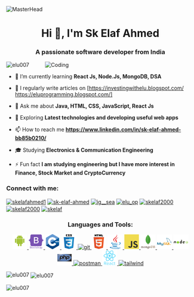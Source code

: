 ![MasterHead](https://img.freepik.com/free-vector/coding-system-banner_87720-2994.jpg?w=2000)
<h1 align="center">Hi 👋, I'm Sk Elaf Ahmed</h1>
<h3 align="center">A passionate software developer from India</h3>
<img align="right" alt="Coding" width="400" src="https://codersboot.com/wp-content/uploads/2022/01/39998-web-development.gif">

<p align="left"> <img src="https://komarev.com/ghpvc/?username=elu007&label=Profile%20views&color=0e75b6&style=flat" alt="elu007" /> </p>



- 🌱 I’m currently learning **React Js, Node.Js, MongoDB, DSA**

- 📝 I regularly write articles on [https://investingwithelu.blogspot.com/ https://eluprogramming.blogspot.com/]

- 💬 Ask me about **Java, HTML, CSS, JavaScript, React Js**

- 🤔 Exploring **Latest technologies and developing useful web apps**

- 📫 How to reach me **https://www.linkedin.com/in/sk-elaf-ahmed-bb85b0210/**

- 🎓 Studying **Electronics & Communication Engineering**

- ⚡ Fun fact **I am studying engineering but I have more interest in Finance, Stock Market and CryptoCurrency**



<h3 align="left">Connect with me:</h3>
<p align="left">
<a href="https://twitter.com/skelafahmed1" target="blank"><img align="center" src="https://raw.githubusercontent.com/rahuldkjain/github-profile-readme-generator/master/src/images/icons/Social/twitter.svg" alt="skelafahmed1" height="30" width="40" /></a>
<a href="https://linkedin.com/in/sk-elaf-ahmed" target="blank"><img align="center" src="https://raw.githubusercontent.com/rahuldkjain/github-profile-readme-generator/master/src/images/icons/Social/linked-in-alt.svg" alt="sk-elaf-ahmed" height="30" width="40" /></a>
<a href="https://instagram.com/ig__sea" target="blank"><img align="center" src="https://raw.githubusercontent.com/rahuldkjain/github-profile-readme-generator/master/src/images/icons/Social/instagram.svg" alt="ig__sea" height="30" width="40" /></a>
<a href="https://www.codechef.com/users/elu_op" target="blank"><img align="center" src="https://cdn.jsdelivr.net/npm/simple-icons@3.1.0/icons/codechef.svg" alt="elu_op" height="30" width="40" /></a>
<a href="https://www.hackerrank.com/skelaf2000" target="blank"><img align="center" src="https://raw.githubusercontent.com/rahuldkjain/github-profile-readme-generator/master/src/images/icons/Social/hackerrank.svg" alt="skelaf2000" height="30" width="40" /></a>
<a href="https://www.leetcode.com/skelaf2000" target="blank"><img align="center" src="https://raw.githubusercontent.com/rahuldkjain/github-profile-readme-generator/master/src/images/icons/Social/leet-code.svg" alt="skelaf2000" height="30" width="40" /></a>
<a href="https://auth.geeksforgeeks.org/user/skelaf" target="blank"><img align="center" src="https://raw.githubusercontent.com/rahuldkjain/github-profile-readme-generator/master/src/images/icons/Social/geeks-for-geeks.svg" alt="skelaf" height="30" width="40" /></a>
</p>

<h3 align="center">Languages and Tools:</h3>
<p align="center"> <a href="https://developer.android.com" target="_blank" rel="noreferrer"> <img src="https://raw.githubusercontent.com/devicons/devicon/master/icons/android/android-original-wordmark.svg" alt="android" width="40" height="40"/> </a> <a href="https://getbootstrap.com" target="_blank" rel="noreferrer"> <img src="https://raw.githubusercontent.com/devicons/devicon/master/icons/bootstrap/bootstrap-plain-wordmark.svg" alt="bootstrap" width="40" height="40"/> </a> <a href="https://www.w3schools.com/cpp/" target="_blank" rel="noreferrer"> <img src="https://raw.githubusercontent.com/devicons/devicon/master/icons/cplusplus/cplusplus-original.svg" alt="cplusplus" width="40" height="40"/> </a> <a href="https://www.w3schools.com/css/" target="_blank" rel="noreferrer"> <img src="https://raw.githubusercontent.com/devicons/devicon/master/icons/css3/css3-original-wordmark.svg" alt="css3" width="40" height="40"/> </a> <a href="https://git-scm.com/" target="_blank" rel="noreferrer"> <img src="https://www.vectorlogo.zone/logos/git-scm/git-scm-icon.svg" alt="git" width="40" height="40"/> </a> <a href="https://www.w3.org/html/" target="_blank" rel="noreferrer"> <img src="https://raw.githubusercontent.com/devicons/devicon/master/icons/html5/html5-original-wordmark.svg" alt="html5" width="40" height="40"/> </a> <a href="https://www.java.com" target="_blank" rel="noreferrer"> <img src="https://raw.githubusercontent.com/devicons/devicon/master/icons/java/java-original.svg" alt="java" width="40" height="40"/> </a> <a href="https://developer.mozilla.org/en-US/docs/Web/JavaScript" target="_blank" rel="noreferrer"> <img src="https://raw.githubusercontent.com/devicons/devicon/master/icons/javascript/javascript-original.svg" alt="javascript" width="40" height="40"/> </a> <a href="https://www.mongodb.com/" target="_blank" rel="noreferrer"> <img src="https://raw.githubusercontent.com/devicons/devicon/master/icons/mongodb/mongodb-original-wordmark.svg" alt="mongodb" width="40" height="40"/> </a> <a href="https://www.mysql.com/" target="_blank" rel="noreferrer"> <img src="https://raw.githubusercontent.com/devicons/devicon/master/icons/mysql/mysql-original-wordmark.svg" alt="mysql" width="40" height="40"/> </a> <a href="https://nodejs.org" target="_blank" rel="noreferrer"> <img src="https://raw.githubusercontent.com/devicons/devicon/master/icons/nodejs/nodejs-original-wordmark.svg" alt="nodejs" width="40" height="40"/> </a> <a href="https://www.php.net" target="_blank" rel="noreferrer"> <img src="https://raw.githubusercontent.com/devicons/devicon/master/icons/php/php-original.svg" alt="php" width="40" height="40"/> </a> <a href="https://postman.com" target="_blank" rel="noreferrer"> <img src="https://www.vectorlogo.zone/logos/getpostman/getpostman-icon.svg" alt="postman" width="40" height="40"/> </a>  <a href="https://reactjs.org/" target="_blank" rel="noreferrer"> <img src="https://raw.githubusercontent.com/devicons/devicon/master/icons/react/react-original-wordmark.svg" alt="react" width="40" height="40"/> </a><a href="https://tailwindcss.com/" target="_blank" rel="noreferrer"> <img src="https://www.vectorlogo.zone/logos/tailwindcss/tailwindcss-icon.svg" alt="tailwind" width="40" height="40"/> </a> </p> 

<p><img align="left" src="https://github-readme-stats.vercel.app/api/top-langs?username=elu007&show_icons=true&locale=en&layout=compact" alt="elu007" /></p>

<p>&nbsp;<img align="center" src="https://github-readme-stats.vercel.app/api?username=elu007&show_icons=true&locale=en" alt="elu007" /></p>

<p><img align="center" src="https://github-readme-streak-stats.herokuapp.com/?user=elu007&" alt="elu007" /></p>

